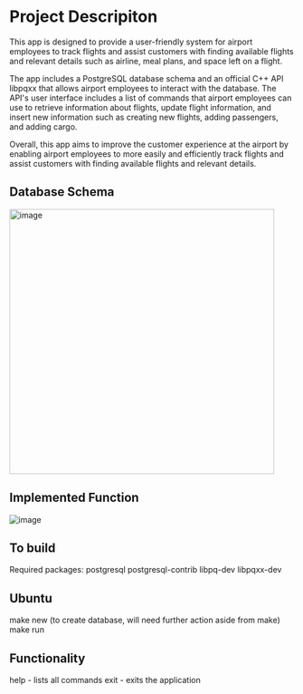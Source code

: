 # Project Descripiton
This app is designed to provide a user-friendly system for airport employees to track flights and assist customers with finding available flights and relevant details such as airline, meal plans, and space left on a flight.

The app includes a PostgreSQL database schema and an official C++ API libpqxx that allows airport employees to interact with the database. The API's user interface includes a list of commands that airport employees can use to retrieve information about flights, update flight information, and insert new information such as creating new flights, adding passengers, and adding cargo.

Overall, this app aims to improve the customer experience at the airport by enabling airport employees to more easily and efficiently track flights and assist customers with finding available flights and relevant details.

## Database Schema 

<img width="468" alt="image" src="https://user-images.githubusercontent.com/46549862/226073560-4f9ad6f8-52a4-4c39-84e2-654639995b05.png">

## Implemented Function

![image](https://user-images.githubusercontent.com/46549862/226073244-1c4e9ad0-737b-432b-9b8c-89481a380668.png)

## To build
Required packages: postgresql postgresql-contrib libpq-dev libpqxx-dev

## Ubuntu 
make new (to create database, will need further action aside from make)
make run

## Functionality
help - lists all commands
exit - exits the application

